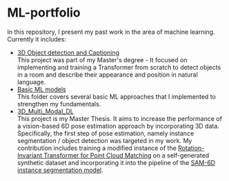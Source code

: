 # ML-portfolio

In this repository, I present my past work in the area of machine learning.
Currently it includes:
- [3D Object detection and Captioning](3D_Object_detection_and_Captioning) \
  This project was part of my Master's degree - It focused on implementing and training a Transformer from scratch to detect objects in a room and describe their appearance and position in natural language.
- [Basic ML models](ML_Basic_Models) \
  This folder covers several basic ML approaches that I implemented to strengthen my fundamentals.
- [3D_Multi_Modal_DL](3D_Multi_Modal_DL) \
  This project is my Master Thesis. It aims to increase the performance of a vision-based 6D pose estimation approach by incorporating 3D data. Specifically, the first step of pose estimation, namely instance segmentation / object detection was targeted in my work. My contribution includes training a modified instance of the [Rotation-Invariant Transformer for Point Cloud Matching](https://github.com/haoyu94/RoITr) on a self-generated synthetic dataset and incorporating it into the pipeline of the [SAM-6D instance segmentation model](https://github.com/JiehongLin/SAM-6D/tree/main/SAM-6D/Instance_Segmentation_Model).
